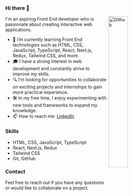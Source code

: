 ### Hi there 👋

<img width="35%" align="right" alt="Github" src="https://user-images.githubusercontent.com/48678280/88862734-4903af80-d201-11ea-968b-9c939d88a37c.gif" />

I'm an aspiring Front End developer who is passionate about creating interactive web applications.

- 🌱 I’m currently learning Front End technologies such as HTML, CSS, JavaScript, TypeScript, React, Next.js, Redux, Tailwind CSS, and more.
- 🎓 I have a strong interest in web development and constantly strive to improve my skills.
- 🔍 I’m looking for opportunities to collaborate on exciting projects and internships to gain more practical experience.
- 🛠️ In my free time, I enjoy experimenting with new tools and frameworks to expand my knowledge.
- 📫 How to reach me: [LinkedIn](https://www.linkedin.com/in/valentinas-jegorovas-7a0295204/)

### Skills
- HTML, CSS, JavaScript, TypeScript
- React, Next.js, Redux
- Tailwind CSS
- Git, GitHub

### Contact
Feel free to reach out if you have any questions or would like to collaborate on a project.

